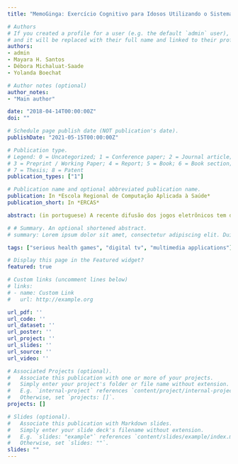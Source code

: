 ```yaml
---
title: "MemoGinga: Exercício Cognitivo para Idosos Utilizando o Sistema Brasileiro de TV Digital Interativa"

# Authors
# If you created a profile for a user (e.g. the default `admin` user), write the username (folder name) here 
# and it will be replaced with their full name and linked to their profile.
authors:
- admin
- Mayara H. Santos
- Débora Michaluat-Saade
- Yolanda Boechat

# Author notes (optional)
author_notes:
- "Main author"

date: "2018-04-14T00:00:00Z"
doi: ""

# Schedule page publish date (NOT publication's date).
publishDate: "2021-05-15T00:00:00Z"

# Publication type.
# Legend: 0 = Uncategorized; 1 = Conference paper; 2 = Journal article;
# 3 = Preprint / Working Paper; 4 = Report; 5 = Book; 6 = Book section;
# 7 = Thesis; 8 = Patent
publication_types: ["1"]

# Publication name and optional abbreviated publication name.
publication: In *Escola Regional de Computação Aplicada à Saúde*
publication_short: In *ERCAS*

abstract: (in portuguese) A recente difusão dos jogos eletrõnicos tem despertado o interesse de pesquisadores que investigam as relações entre o uso de jogos e o aumento do desempenho cognitivo humano. O presente artigo propõe o MemoGinga, um programa de exercício de memória recente, direcionado principalmente ao público idoso e implementado no middleware Ginga para o Sistema Brasileiro de TV digital interativa. Em testes realizados com idosos, MemoGinga apresentou boa aceitação

# # Summary. An optional shortened abstract.
# summary: Lorem ipsum dolor sit amet, consectetur adipiscing elit. Duis posuere tellus ac convallis placerat. Proin tincidunt magna sed ex sollicitudin condimentum.

tags: ["serious health games", "digital tv", "multimedia applications"]

# Display this page in the Featured widget?
featured: true

# Custom links (uncomment lines below)
# links:
# - name: Custom Link
#   url: http://example.org

url_pdf: ''
url_code: ''
url_dataset: ''
url_poster: ''
url_project: ''
url_slides: ''
url_source: ''
url_video: ''

# Associated Projects (optional).
#   Associate this publication with one or more of your projects.
#   Simply enter your project's folder or file name without extension.
#   E.g. `internal-project` references `content/project/internal-project/index.md`.
#   Otherwise, set `projects: []`.
projects: []

# Slides (optional).
#   Associate this publication with Markdown slides.
#   Simply enter your slide deck's filename without extension.
#   E.g. `slides: "example"` references `content/slides/example/index.md`.
#   Otherwise, set `slides: ""`.
slides: ""
---
```

